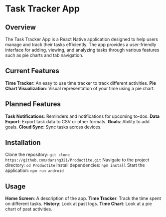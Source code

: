 # Task Tracker App
## Overview
The Task Tracker App is a React Native application designed to help users manage and track their tasks efficiently. The app provides a user-friendly interface for adding, viewing, and analyzing tasks through various features such as pie charts and tab navigation.  
## Current Features
**Time Tracker**: An easy to use time tracker to track different activities.
**Pie Chart Visualization**: Visual representation of your time using a pie chart.
## Planned Features
**Task Notifications**: Reminders and notifications for upcoming to-dos.
**Data Export**: Export task data to CSV or other formats.
**Goals**: Ability to add goals.
**Cloud Sync**: Sync tasks across devices.
## Installation
Clone the repository: ```git clone https://github.com/darshg321/Productite.git```
Navigate to the project directory: ```cd Productite```
Install dependencies: ```npm install```
Start the application: ```npm run android```
## Usage
**Home Screen**: A description of the app.
**Time Tracker**: Track the time spent on different tasks.
**History**: Look at past logs.
**Time Chart**: Look at a pie chart of past activities.
